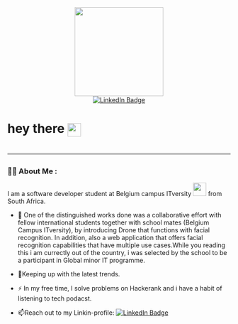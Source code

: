<div id="header" align="center">
  <img src="https://media.giphy.com/media/gjrYDwbjnK8x36xZIO/giphy.gif" width="200"/>
</div>

<div id="badges" align="center">

  
  <a href="https://www.linkedin.com/in/odirile-dire-20144a239/">
    <img src="https://img.shields.io/badge/LinkedIn-blue?style=for-the-badge&logo=linkedin&logoColor=white" alt="LinkedIn Badge"/>
  </a>
  </div>
  
<h1>
  hey there
  <img src="https://media.giphy.com/media/hvRJCLFzcasrR4ia7z/giphy.gif" width="30px" align="center"/>
<h1>
  
  ---

### :man_technologist: About Me :
  
  I am a software developer student at Belgium campus ITversity <img src="https://media.giphy.com/media/WUlplcMpOCEmTGBtBW/giphy.gif" width="30"> from South Africa.
  - :telescope: One of the distinguished works done was a collaborative
effort with fellow international students together with school
mates (Belgium Campus ITversity), by introducing Drone that
functions with facial recognition. In addition, also a web
application that offers facial recognition capabilities that
have multiple use cases.While you reading this i am currectly out of the country, i was selected by the school to be a participant in Global minor IT programme.


- :seedling:Keeping up with the latest trends.

- :zap: In my free time, I solve problems on Hackerank and i have a habit of listening to tech podacst.

- :mailbox:Reach out to my Linkin-profile: <a href="https://www.linkedin.com/in/odirile-dire-20144a239/">
    <img src="https://img.shields.io/badge/LinkedIn-blue?style=for-the-badge&logo=linkedin&logoColor=white" alt="LinkedIn Badge"/>
  </a>

